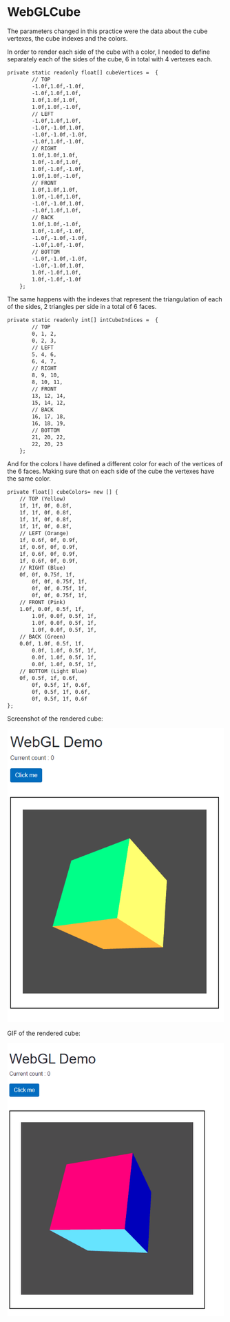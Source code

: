 # WebGLCube

The parameters changed in this practice were the data about the cube vertexes, the cube indexes and the colors.

In order to render each side of the cube with a color, I needed to define separately each of the sides of the cube, 6 in total with 4 vertexes each.

```
private static readonly float[] cubeVertices =  {
        // TOP
        -1.0f,1.0f,-1.0f,
        -1.0f,1.0f,1.0f,
        1.0f,1.0f,1.0f,
        1.0f,1.0f,-1.0f,
        // LEFT
        -1.0f,1.0f,1.0f,
        -1.0f,-1.0f,1.0f,
        -1.0f,-1.0f,-1.0f,
        -1.0f,1.0f,-1.0f,
        // RIGHT
        1.0f,1.0f,1.0f,
        1.0f,-1.0f,1.0f,
        1.0f,-1.0f,-1.0f,
        1.0f,1.0f,-1.0f,
        // FRONT
        1.0f,1.0f,1.0f,
        1.0f,-1.0f,1.0f,
        -1.0f,-1.0f,1.0f,
        -1.0f,1.0f,1.0f,
        // BACK
        1.0f,1.0f,-1.0f,
        1.0f,-1.0f,-1.0f,
        -1.0f,-1.0f,-1.0f,
        -1.0f,1.0f,-1.0f,
        // BOTTOM
        -1.0f,-1.0f,-1.0f,
        -1.0f,-1.0f,1.0f,
        1.0f,-1.0f,1.0f,
        1.0f,-1.0f,-1.0f
    };
```

The same happens with the indexes that represent the triangulation of each of the sides, 2 triangles per side in a total of 6 faces.

```
private static readonly int[] intCubeIndices =  {
        // TOP
        0, 1, 2,
		0, 2, 3,
        // LEFT
        5, 4, 6,
		6, 4, 7,
        // RIGHT
        8, 9, 10,
		8, 10, 11,
        // FRONT
        13, 12, 14,
		15, 14, 12,
        // BACK
        16, 17, 18,
		16, 18, 19,
        // BOTTOM
        21, 20, 22,
		22, 20, 23
    };
```

And for the colors I have defined a different color for each of the vertices of the 6 faces. Making sure that on each side of the cube the vertexes have the same color.

```
private float[] cubeColors= new [] {
    // TOP (Yellow)
    1f, 1f, 0f, 0.8f,
    1f, 1f, 0f, 0.8f,
    1f, 1f, 0f, 0.8f,
    1f, 1f, 0f, 0.8f,
    // LEFT (Orange)
    1f, 0.6f, 0f, 0.9f,
    1f, 0.6f, 0f, 0.9f,
    1f, 0.6f, 0f, 0.9f,
    1f, 0.6f, 0f, 0.9f,
    // RIGHT (Blue)
    0f, 0f, 0.75f, 1f,
		0f, 0f, 0.75f, 1f,
		0f, 0f, 0.75f, 1f,
		0f, 0f, 0.75f, 1f,
    // FRONT (Pink)
    1.0f, 0.0f, 0.5f, 1f,
		1.0f, 0.0f, 0.5f, 1f,
		1.0f, 0.0f, 0.5f, 1f,
		1.0f, 0.0f, 0.5f, 1f,
    // BACK (Green)
    0.0f, 1.0f, 0.5f, 1f,
		0.0f, 1.0f, 0.5f, 1f,
		0.0f, 1.0f, 0.5f, 1f,
		0.0f, 1.0f, 0.5f, 1f,
    // BOTTOM (Light Blue)
    0f, 0.5f, 1f, 0.6f,
		0f, 0.5f, 1f, 0.6f,
		0f, 0.5f, 1f, 0.6f,
		0f, 0.5f, 1f, 0.6f
};
```


Screenshot of the rendered cube:

![img](./img/WebGLCube.PNG)


GIF of the rendered cube:

![gif](./GIF/WebGLCube.gif)



